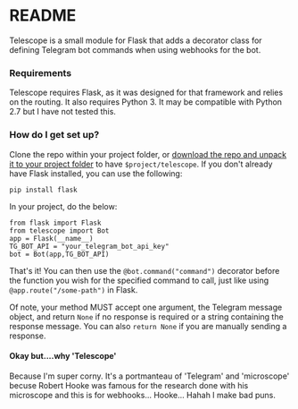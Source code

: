 # README #

Telescope is a small module for Flask that adds a decorator class for defining Telegram bot commands when using webhooks for the bot.

### Requirements ###

Telescope requires Flask, as it was designed for that framework and relies on the routing. 
It also requires Python 3. It may be compatible with Python 2.7 but I have not tested this.

### How do I get set up? ###

Clone the repo within your project folder, or [download the repo and unpack it to your project folder](https://bitbucket.org/ceralor/telescope/get/master.zip) to have `$project/telescope`. If you don't already have Flask installed, you can use the following:

	pip install flask

In your project, do the below:

	from flask import Flask
	from telescope import Bot
	app = Flask(__name__)
	TG_BOT_API = "your_telegram_bot_api_key"
	bot = Bot(app,TG_BOT_API)

That's it! You can then use the `@bot.command("command")` decorator before the function you wish for the specified command to call, just like using `@app.route("/some-path")` in Flask.

Of note, your method MUST accept one argument, the Telegram message object, and return `None` if no response is required or a string containing the response message. You can also `return None` if you are manually sending a response.

#### Okay but....why 'Telescope' ####

Because I'm super corny. It's a portmanteau of 'Telegram' and 'microscope' becuse Robert Hooke was famous for the research done with his microscope and this is for webhooks... Hooke... Hahah I make bad puns.